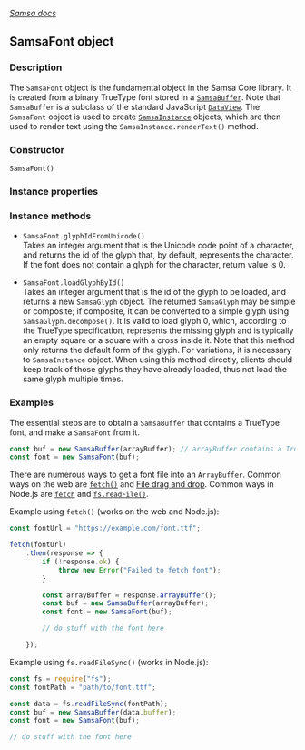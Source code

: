 [_Samsa docs_](index.md)

## SamsaFont object

### Description

The `SamsaFont` object is the fundamental object in the Samsa Core library. It is created from a binary TrueType font stored in a [`SamsaBuffer`](SamsaBuffer.md). Note that `SamsaBuffer` is a subclass of the standard JavaScript [`DataView`](https://developer.mozilla.org/en-US/docs/Web/JavaScript/Reference/Global_Objects/DataView). The `SamsaFont` object is used to create [`SamsaInstance`](SamsaInstance.md) objects, which are then used to render text using the `SamsaInstance.renderText()` method.

### Constructor

`SamsaFont()`

### Instance properties

### Instance methods

* `SamsaFont.glyphIdFromUnicode()`  
Takes an integer argument that is the Unicode code point of a character, and returns the id of the glyph that, by default, represents the character. If the font does not contain a glyph for the character, return value is 0.

* `SamsaFont.loadGlyphById()`  
Takes an integer argument that is the id of the glyph to be loaded, and returns a new `SamsaGlyph` object. The returned `SamsaGlyph` may be simple or composite; if composite, it can be converted to a simple glyph using `SamsaGlyph.decompose()`. It is valid to load glyph 0, which, according to the TrueType specification, represents the missing glyph and is typically an empty square or a square with a cross inside it. Note that this method only returns the default form of the glyph. For variations, it is necessary to  `SamsaInstance` object. When using this method directly, clients should keep track of those glyphs they have already loaded, thus not load the same glyph multiple times.

### Examples

The essential steps are to obtain a `SamsaBuffer` that contains a TrueType font, and make a `SamsaFont` from it.

```javascript
const buf = new SamsaBuffer(arrayBuffer); // arrayBuffer contains a TrueType font
const font = new SamsaFont(buf);
```

There are numerous ways to get a font file into an `ArrayBuffer`. Common ways on the web are [`fetch()`](https://developer.mozilla.org/en-US/docs/Web/API/Window/fetch) and [File drag and drop](https://developer.mozilla.org/en-US/docs/Web/API/HTML_Drag_and_Drop_API/File_drag_and_drop). Common ways in Node.js are [`fetch`](https://nodejs.org/api/globals.html#fetch) and [`fs.readFile()`](https://nodejs.org/api/fs.html#fsreadfilepath-options-callback).

Example using `fetch()` (works on the web and Node.js):

```javascript
const fontUrl = "https://example.com/font.ttf";

fetch(fontUrl)
	.then(response => {
		if (!response.ok) {
			throw new Error("Failed to fetch font");
		}

		const arrayBuffer = response.arrayBuffer();
		const buf = new SamsaBuffer(arrayBuffer);
		const font = new SamsaFont(buf);

		// do stuff with the font here

    });
```

Example using `fs.readFileSync()` (works in Node.js):

```javascript
const fs = require("fs");
const fontPath = "path/to/font.ttf";

const data = fs.readFileSync(fontPath);
const buf = new SamsaBuffer(data.buffer);
const font = new SamsaFont(buf);

// do stuff with the font here
```